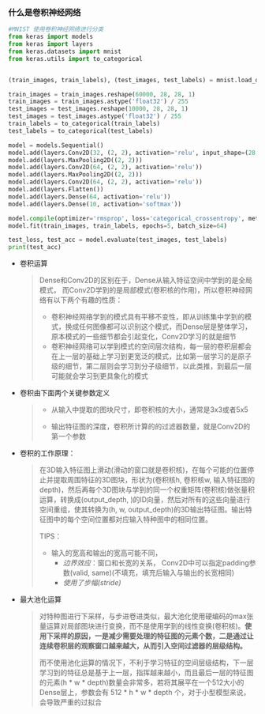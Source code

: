 ### 什么是卷积神经网络

```Python
#MNIST 使用卷积神经网络进行分类
from keras import models
from keras import layers
from keras.datasets import mnist
from keras.utils import to_categorical


(train_images, train_labels), (test_images, test_labels) = mnist.load_data()

train_images = train_images.reshape(60000, 28, 28, 1)
train_images = train_images.astype('float32') / 255
test_images = test_images.reshape(10000, 28, 28, 1)
test_images = test_images.astype('float32') / 255
train_labels = to_categorical(train_labels)
test_labels = to_categorical(test_labels)

model = models.Sequential()
model.add(layers.Conv2D(32, (2, 2), activation='relu', input_shape=(28, 28, 1)))
model.add(layers.MaxPooling2D((2, 2)))
model.add(layers.Conv2D(64, (2, 2), activation='relu'))
model.add(layers.MaxPooling2D((2, 2)))
model.add(layers.Conv2D(64, (2, 2), activation='relu'))
model.add(layers.Flatten())
model.add(layers.Dense(64, activation='relu'))
model.add(layers.Dense(10, activation='softmax'))

model.compile(optimizer='rmsprop', loss='categorical_crossentropy', metrics=["accuracy"])
model.fit(train_images, train_labels, epochs=5, batch_size=64)

test_loss, test_acc = model.evaluate(test_images, test_labels)
print(test_acc)
```

- 卷积运算

  >  Dense和Conv2D的区别在于，Dense从输入特征空间中学到的是全局模式， 而Conv2D学到的是局部模式(卷积核的作用)，所以卷积神经网络有以下两个有趣的性质：
  >
  > - 卷积神经网络学到的模式具有平移不变性，即从训练集中学到的模式，换成任何图像都可以识别这个模式，而Dense层是整体学习，原本模式的一些细节都会引起变化，Conv2D学习的就是细节
  > - 卷积神经网络可以学到模式的空间层次结构，每一层的卷积层都会在上一层的基础上学习到更宽泛的模式，比如第一层学习的是原子级的细节，第二层则会学习到分子级细节，以此类推，到最后一层可能就会学习到更具象化的模式

- 卷积由下面两个关键参数定义

  > - 从输入中提取的图块尺寸，即卷积核的大小，通常是3x3或者5x5
  >
  > - 输出特征图的深度，卷积所计算的的过滤器数量，就是Conv2D的第一个参数

- 卷积的工作原理：

  > 在3D输入特征图上滑动(滑动的窗口就是卷积核)，在每个可能的位置停止并提取周围特征的3D图块，形状为(卷积核h, 卷积核w, 输入特征图的depth)，然后再每个3D图块与学到的同一个权重矩阵(卷积核)做张量积运算，转换成(output_depth, )的ID向量，然后对所有的这些向量进行空间重组，使其转换为(h, w, output_depth)的3D输出特征图。输出特征图中的每个空间位置都对应输入特种图中的相同位置。
  >
  > TIPS：
  >
  > - 输入的宽高和输出的宽高可能不同，
  >   - *边界效应*：窗口和长宽的关系， Conv2D中可以指定padding参数(valid, same)(不填充，填充后输入与输出的长宽相同)
  >   - *使用了步幅(stride)*

- 最大池化运算

  > 对特种图进行下采样，与步进卷进类似，最大池化使用硬编码的max张量运算对局部图块进行变换，而不是使用学到的线性变换(卷积核)。**使用下采样的原因，一是减少需要处理的特征图的元素个数，二是通过让连续卷积层的观察窗口越来越大，从而引入空间过滤器的层级结构。**
  >
  > 而不使用池化运算的情况下，不利于学习特征的空间层级结构，下一层学习到的特征总是基于上一层，指挥越来越小，而且最后一层的特征图的元素(h * w * depth)数量会非常多，若将其展平在一个512大小的Dense层上，参数会有 512 * h * w * depth 个，对于小型模型来说，会导致严重的过拟合

